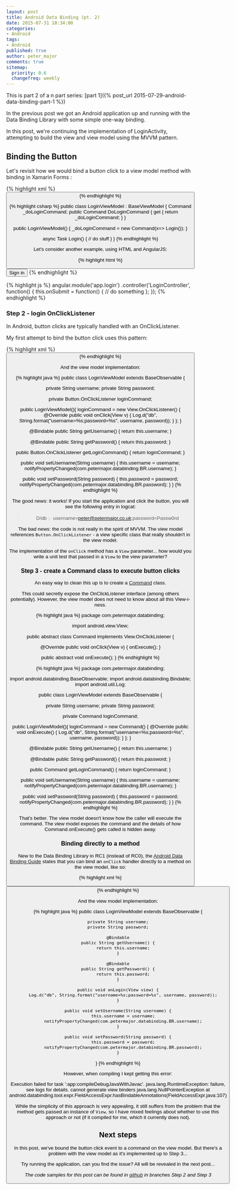 ```yaml
---
layout: post
title: Android Data Binding (pt. 2)
date: 2015-07-31 18:34:00
categories:
- Android
tags:
- Android
published: true
author: peter_major
comments: true
sitemap:
  priority: 0.6
  changefreq: weekly
---
```


This is part 2 of a n part series: [part 1]({% post_url 2015-07-29-android-data-binding-part-1 %})

In the previous post we got an Android application up and running with the Data Binding Library with some simple one-way binding.

In this post, we're continuing the implementation of LoginActivity, attempting to build the view and view model using the MVVM pattern.

## Binding the Button 

Let's revisit how we would bind a button click to a view model method with binding in Xamarin Forms :

{% highlight xml %}
<Button Text="{i18n:Translate LoginButton}" Command="{Binding DoLoginCommand}" />
{% endhighlight %}

{% highlight csharp %}
public class LoginViewModel : BaseViewModel
{
  Command _doLoginCommand;
  public Command DoLoginCommand
  {
    get { return _doLoginCommand; }
  }

  public LoginViewModel()
  {
    _doLoginCommand = new Command(x=> Login());
  }

  async Task Login()
  {
    // do stuff
  }
}
{% endhighlight %}

Let's consider another example, using HTML and AngularJS:

{% highlight html %}
<button ng-click="login.onSubmit()">Sign in</button>
{% endhighlight %}

{% highlight js %}
angular.module('app.login')
  .controller('LoginController',
    function() {
      this.onSubmit = function() {
        // do something
      };
    });
{% endhighlight %}

<!--more-->

### Step 2 - login OnClickListener

In Android, button clicks are typically handled with an OnClickListener.

My first attempt to bind the button click uses this pattern:

{% highlight xml %}
<Button android:text="@string/label_login"
  android:setOnClickListener="@{viewModel.getLoginCommand}"/>
{% endhighlight %}

And the view model implementation:

{% highlight java %}
public class LoginViewModel extends BaseObservable {

  private String username;
  private String password;

  private Button.OnClickListener loginCommand;

  public LoginViewModel(){
    loginCommand = new View.OnClickListener() {
      @Override
      public void onClick(View v) {
        Log.d("db", String.format("username=%s;password=%s", username, password));
      }
    };
  }

  @Bindable
  public String getUsername() { return this.username; }

  @Bindable
  public String getPassword() {
    return this.password;
  }

  public Button.OnClickListener getLoginCommand() { return loginCommand; }

  public void setUsername(String username) {
    this.username = username;
    notifyPropertyChanged(com.petermajor.databinding.BR.username);
  }

  public void setPassword(String password) {
    this.password = password;
    notifyPropertyChanged(com.petermajor.databinding.BR.password);
  }
}
{% endhighlight %}

The good news: it works! If you start the application and click the button, you will see the following entry in logcat:

> D/db﹕ username=peter@petermajor.co.uk;password=Passw0rd

The bad news: the code is not really in the spirit of MVVM. The view model references `Button.OnClickListener` - a view specific class that really shouldn't in the view model.

The implementation of the `onClick` method has a `View` parameter... how would you write a unit test that passed in a `View` to the view parameter?

### Step 3 - create a Command class to execute button clicks

An easy way to clean this up is to create a [Command](https://en.wikipedia.org/wiki/Command_pattern) class.

This could secretly expose the OnClickListener interface (among others potentially). However, the view model does not need to know about all this View-i-ness. 

{% highlight java %}
package com.petermajor.databinding;

import android.view.View;

public abstract class Command implements View.OnClickListener {

  @Override
  public void onClick(View v) {
    onExecute();
  }

  public abstract void onExecute();
}
{% endhighlight %}

{% highlight java %}
package com.petermajor.databinding;

import android.databinding.BaseObservable;
import android.databinding.Bindable;
import android.util.Log;

public class LoginViewModel extends BaseObservable {

  private String username;
  private String password;

  private Command loginCommand;

  public LoginViewModel(){
    loginCommand = new Command() {
      @Override
      public void onExecute() {
        Log.d("db", String.format("username=%s;password=%s", username, password));
      }
    };
  }

  @Bindable
  public String getUsername() {
    return this.username;
  }

  @Bindable
  public String getPassword() {
    return this.password;
  }

  public Command getLoginCommand() { return loginCommand; }

  public void setUsername(String username) {
    this.username = username;
    notifyPropertyChanged(com.petermajor.databinding.BR.username);
  }

  public void setPassword(String password) {
    this.password = password;
    notifyPropertyChanged(com.petermajor.databinding.BR.password);
  }
}
{% endhighlight %}

That's better. The view model doesn't know how the caller will execute the command. The view model exposes the command and the details of how Command.onExecute() gets called is hidden away.


### Binding directly to a method

New to the Data Binding Library in RC1 (instead of RC0), the [Android Data Binding Guide](https://developer.android.com/tools/data-binding/guide.html) states that you can bind an `onClick` handler directly to a method on the view model, like so:

{% highlight xml %}
<Button android:text="@string/label_login"
  android:onClick="@{viewModel.onLogin}"/>
{% endhighlight %}

And the view model implementation:

{% highlight java %}
public class LoginViewModel extends BaseObservable {

    private String username;
    private String password;

    @Bindable
    public String getUsername() {
        return this.username;
    }

    @Bindable
    public String getPassword() {
        return this.password;
    }

    public void onLogin(View view) {
        Log.d("db", String.format("username=%s;password=%s", username, password));
    }

    public void setUsername(String username) {
        this.username = username;
        notifyPropertyChanged(com.petermajor.databinding.BR.username);
    }

    public void setPassword(String password) {
        this.password = password;
        notifyPropertyChanged(com.petermajor.databinding.BR.password);
    }
}
{% endhighlight %}

However, when compiling I kept getting this error:

Execution failed for task ':app:compileDebugJavaWithJavac'.
java.lang.RuntimeException: failure, see logs for details.
cannot generate view binders java.lang.NullPointerException at
android.databinding.tool.expr.FieldAccessExpr.hasBindableAnnotations(FieldAccessExpr.java:107)

While the simplicity of this approach is very appealing, it still suffers from the problem that the method gets passed an instance of `View`, so I have mixed feelings about whether to use this approach or not (if it compiled for me, which it currently does not).

## Next steps

In this post, we've bound the button click event to a command on the view model. But there's a problem with the view model as it's implemented up to Step 3...

Try running the application, can you find the issue? All will be revealed in the next post...

_The code samples for this post can be found in [github](https://github.com/petermajor/AndroidDataBinding/tree/Step2) in branches Step 2 and Step 3_